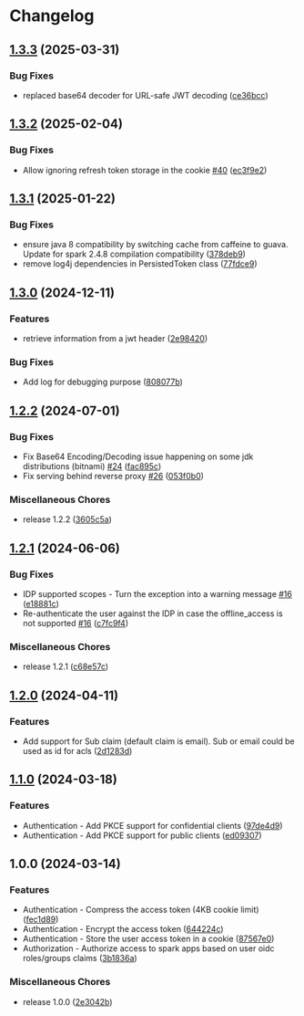 # Changelog

## [1.3.3](https://github.com/OKDP/okdp-spark-auth-filter/compare/v1.3.2...v1.3.3) (2025-03-31)


### Bug Fixes

* replaced base64 decoder for URL-safe JWT decoding ([ce36bcc](https://github.com/OKDP/okdp-spark-auth-filter/commit/ce36bcc2d3ed56e3700da03259476aca9d29a6ad))

## [1.3.2](https://github.com/OKDP/okdp-spark-auth-filter/compare/v1.3.1...v1.3.2) (2025-02-04)


### Bug Fixes

* Allow ignoring refresh token storage in the cookie [#40](https://github.com/OKDP/okdp-spark-auth-filter/issues/40) ([ec3f9e2](https://github.com/OKDP/okdp-spark-auth-filter/commit/ec3f9e232c8adf726204486c3c54cc8e43865f70))

## [1.3.1](https://github.com/OKDP/okdp-spark-auth-filter/compare/v1.3.0...v1.3.1) (2025-01-22)


### Bug Fixes

* ensure java 8 compatibility by switching cache from caffeine to guava. Update for spark 2.4.8 compilation compatibility ([378deb9](https://github.com/OKDP/okdp-spark-auth-filter/commit/378deb94a2675cf17a2f257e53d9ff1296d41dc6))
* remove log4j dependencies in PersistedToken class ([77fdce9](https://github.com/OKDP/okdp-spark-auth-filter/commit/77fdce94d43623503c9977815f3e4f9aa0dcacab))

## [1.3.0](https://github.com/OKDP/okdp-spark-auth-filter/compare/v1.2.2...v1.3.0) (2024-12-11)


### Features

* retrieve information from a jwt header ([2e98420](https://github.com/OKDP/okdp-spark-auth-filter/commit/2e98420bbd48203b6cba0a69564d06bcf21e38f2))


### Bug Fixes

* Add log for debugging purpose ([808077b](https://github.com/OKDP/okdp-spark-auth-filter/commit/808077bd480724c8635a137e5f3b5e4c1ec07d2d))

## [1.2.2](https://github.com/OKDP/okdp-spark-auth-filter/compare/v1.2.1...v1.2.2) (2024-07-01)


### Bug Fixes

* Fix Base64 Encoding/Decoding issue happening on some jdk distributions (bitnami) [#24](https://github.com/OKDP/okdp-spark-auth-filter/issues/24) ([fac895c](https://github.com/OKDP/okdp-spark-auth-filter/commit/fac895ca78b65b5790ceb2257632836acc19432f))
* Fix serving behind reverse proxy [#26](https://github.com/OKDP/okdp-spark-auth-filter/issues/26) ([053f0b0](https://github.com/OKDP/okdp-spark-auth-filter/commit/053f0b0f2c301320e6889a83a053766a94f95a89))


### Miscellaneous Chores

* release 1.2.2 ([3605c5a](https://github.com/OKDP/okdp-spark-auth-filter/commit/3605c5a8ef18923e8dcf0c6e63d6c6eb65f697a4))

## [1.2.1](https://github.com/OKDP/okdp-spark-auth-filter/compare/v1.2.0...v1.2.1) (2024-06-06)


### Bug Fixes

* IDP supported scopes - Turn the exception into a warning message [#16](https://github.com/OKDP/okdp-spark-auth-filter/issues/16) ([e18881c](https://github.com/OKDP/okdp-spark-auth-filter/commit/e18881c822b0bf779c0a275e46ed1f2365c017a7))
* Re-authenticate the user against the IDP in case the offline_access is not supported [#16](https://github.com/OKDP/okdp-spark-auth-filter/issues/16) ([c7fc9f4](https://github.com/OKDP/okdp-spark-auth-filter/commit/c7fc9f4ff19cfbf81139ba265d253f212df2a9b0))


### Miscellaneous Chores

* release 1.2.1 ([c68e57c](https://github.com/OKDP/okdp-spark-auth-filter/commit/c68e57cb750a1ef4bb7c2793198bb908871dda17))

## [1.2.0](https://github.com/OKDP/okdp-spark-auth-filter/compare/v1.1.0...v1.2.0) (2024-04-11)


### Features

* Add support for Sub claim (default claim is email). Sub or email could be used as id for acls ([2d1283d](https://github.com/OKDP/okdp-spark-auth-filter/commit/2d1283dbf5416c3b73ee220ea317117e2d807c7d))

## [1.1.0](https://github.com/OKDP/okdp-spark-auth-filter/compare/v1.0.0...v1.1.0) (2024-03-18)


### Features

* Authentication - Add PKCE support for confidential clients ([97de4d9](https://github.com/OKDP/okdp-spark-auth-filter/commit/97de4d968be347abab58b462c4af250e214ff542))
* Authentication - Add PKCE support for public clients ([ed09307](https://github.com/OKDP/okdp-spark-auth-filter/commit/ed09307e9d1ed320381ff3e226ed15a63d774295))

## 1.0.0 (2024-03-14)


### Features

* Authentication - Compress the access token (4KB cookie limit) ([fec1d89](https://github.com/OKDP/okdp-spark-auth-filter/commit/fec1d89453063ea722a0c8ad9b86a427b0fd000c))
* Authentication - Encrypt the access token ([644224c](https://github.com/OKDP/okdp-spark-auth-filter/commit/644224c12dab995a9f4dc178ad37f9a9fe464da8))
* Authentication - Store the user access token in a cookie ([87567e0](https://github.com/OKDP/okdp-spark-auth-filter/commit/87567e09734ff6b2729fd0604c6463463caf658e))
* Authorization - Authorize access to spark apps based on user oidc roles/groups claims ([3b1836a](https://github.com/OKDP/okdp-spark-auth-filter/commit/3b1836af4b371eb3438f6ee08f3d97b2c8159039))


### Miscellaneous Chores

* release 1.0.0 ([2e3042b](https://github.com/OKDP/okdp-spark-auth-filter/commit/2e3042b471f26be93fda55887876a75fd1651a4c))

